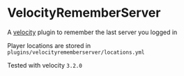 # VelocityRememberServer

A [velocity](https://github.com/PaperMC/Velocity) plugin to remember the last server you logged in

Player locations are stored in `plugins/velocityrememberserver/locations.yml`

Tested with velocity `3.2.0`
